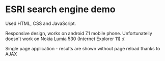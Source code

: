# ESRI search engine demo

Used HTML, CSS and JavaScript.

Responsive design, works on android 7.1 mobile phone. Unfortunatelly doesn't work on Nokia Lumia 530 (Internet Explorer 11) :(

Single page application - results are shown without page reload thanks to AJAX

